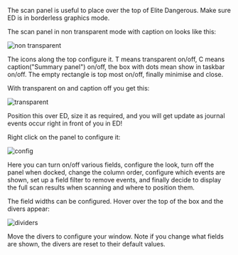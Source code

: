 The scan panel is useful to place over the top of Elite Dangerous. Make sure ED is in borderless graphics mode.

The scan panel in non transparent mode with caption on looks like this:

![non transparent](http://i.imgur.com/WTf1jtO.png)

The icons along the top configure it.  T means transparent on/off, C means caption("Summary panel") on/off, the box with dots mean show in taskbar on/off.  The empty rectangle is top most on/off, finally minimise and close.

With transparent on and caption off you get this:

![transparent](http://i.imgur.com/5Vr5oWr.png)

Position this over ED, size it as required, and you will get update as journal events occur right in front of you in ED!

Right click on the panel to configure it:

![config](http://i.imgur.com/uCO9FyI.png)

Here you can turn on/off various fields, configure the look, turn off the panel when docked, change the column order, configure which events are shown, set up a field filter to remove events, and finally decide to display the full scan results when scanning and where to position them.

The field widths can be configured. Hover over the top of the box and the divers appear:

![dividers](http://i.imgur.com/9zm1lzu.png)

Move the divers to configure your window.  Note if you change what fields are shown, the divers are reset to their default values.
